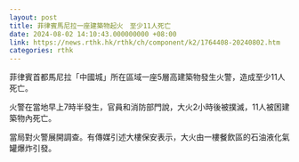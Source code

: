```yaml
---
layout: post
title: 菲律賓馬尼拉一座建築物起火　至少11人死亡
date: 2024-08-02 14:10:43.000000000 +08:00
link: https://news.rthk.hk/rthk/ch/component/k2/1764408-20240802.htm
categories: rthk
---
```


菲律賓首都馬尼拉「中國城」所在區域一座5層高建築物發生火警，造成至少11人死亡。

火警在當地早上7時半發生，官員和消防部門說，大火2小時後被撲滅，11人被困建築物內死亡。

當局對火警展開調查。有傳媒引述大樓保安表示，大火由一樓餐飲區的石油液化氣罐爆炸引發。
